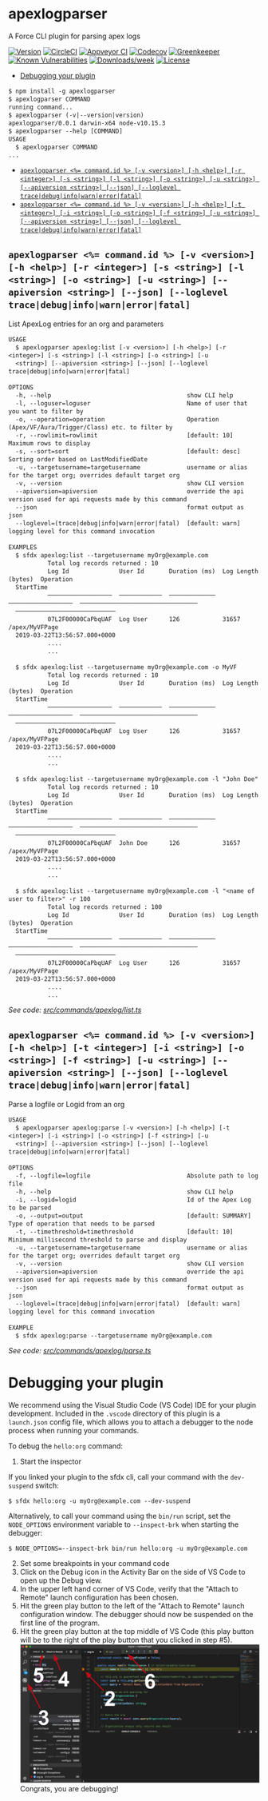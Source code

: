 apexlogparser
=============

A Force CLI plugin for parsing apex logs

[![Version](https://img.shields.io/npm/v/apexlogparser.svg)](https://npmjs.org/package/apexlogparser)
[![CircleCI](https://circleci.com/gh/anandbn/apexlogparser/tree/master.svg?style=shield)](https://circleci.com/gh/anandbn/apexlogparser/tree/master)
[![Appveyor CI](https://ci.appveyor.com/api/projects/status/github/anandbn/apexlogparser?branch=master&svg=true)](https://ci.appveyor.com/project/heroku/apexlogparser/branch/master)
[![Codecov](https://codecov.io/gh/anandbn/apexlogparser/branch/master/graph/badge.svg)](https://codecov.io/gh/anandbn/apexlogparser)
[![Greenkeeper](https://badges.greenkeeper.io/anandbn/apexlogparser.svg)](https://greenkeeper.io/)
[![Known Vulnerabilities](https://snyk.io/test/github/anandbn/apexlogparser/badge.svg)](https://snyk.io/test/github/anandbn/apexlogparser)
[![Downloads/week](https://img.shields.io/npm/dw/apexlogparser.svg)](https://npmjs.org/package/apexlogparser)
[![License](https://img.shields.io/npm/l/apexlogparser.svg)](https://github.com/anandbn/apexlogparser/blob/master/package.json)

<!-- toc -->
* [Debugging your plugin](#debugging-your-plugin)
<!-- tocstop -->
<!-- install -->
<!-- usage -->
```sh-session
$ npm install -g apexlogparser
$ apexlogparser COMMAND
running command...
$ apexlogparser (-v|--version|version)
apexlogparser/0.0.1 darwin-x64 node-v10.15.3
$ apexlogparser --help [COMMAND]
USAGE
  $ apexlogparser COMMAND
...
```
<!-- usagestop -->
<!-- commands -->
* [`apexlogparser <%= command.id %> [-v <version>] [-h <help>] [-r <integer>] [-s <string>] [-l <string>] [-o <string>] [-u <string>] [--apiversion <string>] [--json] [--loglevel trace|debug|info|warn|error|fatal]`](#apexlogparser--commandid---v-version--h-help--r-integer--s-string--l-string--o-string--u-string---apiversion-string---json---loglevel-tracedebuginfowarnerrorfatal)
* [`apexlogparser <%= command.id %> [-v <version>] [-h <help>] [-t <integer>] [-i <string>] [-o <string>] [-f <string>] [-u <string>] [--apiversion <string>] [--json] [--loglevel trace|debug|info|warn|error|fatal]`](#apexlogparser--commandid---v-version--h-help--t-integer--i-string--o-string--f-string--u-string---apiversion-string---json---loglevel-tracedebuginfowarnerrorfatal)

## `apexlogparser <%= command.id %> [-v <version>] [-h <help>] [-r <integer>] [-s <string>] [-l <string>] [-o <string>] [-u <string>] [--apiversion <string>] [--json] [--loglevel trace|debug|info|warn|error|fatal]`

List ApexLog entries for an org and parameters

```
USAGE
  $ apexlogparser apexlog:list [-v <version>] [-h <help>] [-r <integer>] [-s <string>] [-l <string>] [-o <string>] [-u 
  <string>] [--apiversion <string>] [--json] [--loglevel trace|debug|info|warn|error|fatal]

OPTIONS
  -h, --help                                      show CLI help
  -l, --loguser=loguser                           Name of user that you want to filter by
  -o, --operation=operation                       Operation (Apex/VF/Aura/Trigger/Class) etc. to filter by
  -r, --rowlimit=rowlimit                         [default: 10] Maximum rows to display
  -s, --sort=sort                                 [default: desc] Sorting order based on LastModifiedDate
  -u, --targetusername=targetusername             username or alias for the target org; overrides default target org
  -v, --version                                   show CLI version
  --apiversion=apiversion                         override the api version used for api requests made by this command
  --json                                          format output as json
  --loglevel=(trace|debug|info|warn|error|fatal)  [default: warn] logging level for this command invocation

EXAMPLES
  $ sfdx apexlog:list --targetusername myOrg@example.com 
           Total log records returned : 10
           Log Id              User Id       Duration (ms)  Log Length (bytes)  Operation                          
  StartTime
           ──────────────────  ────────────  ─────────────  ──────────────────  ─────────────────────────────────  
  ────────────────────────────
           07L2F00000CaPbqUAF  Log User      126            31657               /apex/MyVFPage                     
  2019-03-22T13:56:57.000+0000
           ....
           ...
        
  $ sfdx apexlog:list --targetusername myOrg@example.com -o MyVF
           Total log records returned : 10
           Log Id              User Id       Duration (ms)  Log Length (bytes)  Operation                          
  StartTime
           ──────────────────  ────────────  ─────────────  ──────────────────  ─────────────────────────────────  
  ────────────────────────────
           07L2F00000CaPbqUAF  Log User      126            31657               /apex/MyVFPage                     
  2019-03-22T13:56:57.000+0000
           ....
           ...
        
  $ sfdx apexlog:list --targetusername myOrg@example.com -l "John Doe"
           Total log records returned : 10
           Log Id              User Id       Duration (ms)  Log Length (bytes)  Operation                          
  StartTime
           ──────────────────  ────────────  ─────────────  ──────────────────  ─────────────────────────────────  
  ────────────────────────────
           07L2F00000CaPbqUAF  John Doe      126            31657               /apex/MyVFPage                     
  2019-03-22T13:56:57.000+0000
           ....
           ...
        
  $ sfdx apexlog:list --targetusername myOrg@example.com -l "<name of user to filter>" -r 100
           Total log records returned : 100
           Log Id              User Id       Duration (ms)  Log Length (bytes)  Operation                          
  StartTime
           ──────────────────  ────────────  ─────────────  ──────────────────  ─────────────────────────────────  
  ────────────────────────────
           07L2F00000CaPbqUAF  Log User      126            31657               /apex/MyVFPage                     
  2019-03-22T13:56:57.000+0000
           ....
           ...
```

_See code: [src/commands/apexlog/list.ts](https://github.com/anandbn/apexlogparser/blob/v0.0.1/src/commands/apexlog/list.ts)_

## `apexlogparser <%= command.id %> [-v <version>] [-h <help>] [-t <integer>] [-i <string>] [-o <string>] [-f <string>] [-u <string>] [--apiversion <string>] [--json] [--loglevel trace|debug|info|warn|error|fatal]`

Parse a logfile or Logid from an org

```
USAGE
  $ apexlogparser apexlog:parse [-v <version>] [-h <help>] [-t <integer>] [-i <string>] [-o <string>] [-f <string>] [-u 
  <string>] [--apiversion <string>] [--json] [--loglevel trace|debug|info|warn|error|fatal]

OPTIONS
  -f, --logfile=logfile                           Absolute path to log file
  -h, --help                                      show CLI help
  -i, --logid=logid                               Id of the Apex Log to be parsed
  -o, --output=output                             [default: SUMMARY] Type of operation that needs to be parsed
  -t, --timethreshold=timethreshold               [default: 10] Minimum millisecond threshold to parse and display
  -u, --targetusername=targetusername             username or alias for the target org; overrides default target org
  -v, --version                                   show CLI version
  --apiversion=apiversion                         override the api version used for api requests made by this command
  --json                                          format output as json
  --loglevel=(trace|debug|info|warn|error|fatal)  [default: warn] logging level for this command invocation

EXAMPLE
  $ sfdx apexlog:parse --targetusername myOrg@example.com
```

_See code: [src/commands/apexlog/parse.ts](https://github.com/anandbn/apexlogparser/blob/v0.0.1/src/commands/apexlog/parse.ts)_
<!-- commandsstop -->
<!-- debugging-your-plugin -->
# Debugging your plugin
We recommend using the Visual Studio Code (VS Code) IDE for your plugin development. Included in the `.vscode` directory of this plugin is a `launch.json` config file, which allows you to attach a debugger to the node process when running your commands.

To debug the `hello:org` command: 
1. Start the inspector
  
If you linked your plugin to the sfdx cli, call your command with the `dev-suspend` switch: 
```sh-session
$ sfdx hello:org -u myOrg@example.com --dev-suspend
```
  
Alternatively, to call your command using the `bin/run` script, set the `NODE_OPTIONS` environment variable to `--inspect-brk` when starting the debugger:
```sh-session
$ NODE_OPTIONS=--inspect-brk bin/run hello:org -u myOrg@example.com
```

2. Set some breakpoints in your command code
3. Click on the Debug icon in the Activity Bar on the side of VS Code to open up the Debug view.
4. In the upper left hand corner of VS Code, verify that the "Attach to Remote" launch configuration has been chosen.
5. Hit the green play button to the left of the "Attach to Remote" launch configuration window. The debugger should now be suspended on the first line of the program. 
6. Hit the green play button at the top middle of VS Code (this play button will be to the right of the play button that you clicked in step #5).
<br><img src=".images/vscodeScreenshot.png" width="480" height="278"><br>
Congrats, you are debugging!
